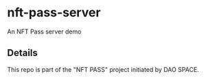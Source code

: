 # nft-pass-server
An NFT Pass server demo

## Details
This repo is part of the "NFT PASS" project initiated by DAO SPACE.
